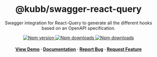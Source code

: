 <div align="center">

  <!-- <img src="assets/logo.png" alt="logo" width="200" height="auto" /> -->
  <h1>@kubb/swagger-react-query</h1>
  
  <p>
   Swagger integration for React-Query to generate all the different hooks based on an OpenAPI specification.
  </p>

<!-- Badges -->
<p>
  <a href="https://www.npmjs.com/package/@kubb/swagger-react-query">
    <img alt="Npm version" src="https://img.shields.io/npm/v/@kubb/swagger-react-query?style=for-the-badge"/>
  </a>
  <a href="https://www.npmjs.com/package/@kubb/swagger-react-query">
    <img alt="Npm downloads" src="https://img.shields.io/bundlephobia/min/@kubb/swagger-react-query?style=for-the-badge"/>
  </a>
  <a href="https://www.npmjs.com/package/@kubb/swagger-react-query">
    <img alt="Npm downloads" src="https://img.shields.io/npm/dm/@kubb/swagger-react-query?style=for-the-badge"/>
  </a>
</p>
   
<h4>
    <a href="https://codesandbox.io/s/github/kubb-project/kubb/tree/main/examples/simple">View Demo</a>
  <span> · </span>
    <a href="https://kubb.dev/" target="_blank">Documentation</a>
  <span> · </span>
    <a href="https://github.com/kubb-project/kubb/issues/">Report Bug</a>
  <span> · </span>
    <a href="https://github.com/kubb-project/kubb/issues/">Request Feature</a>
  </h4>
</div>

<br />

<!-- About the Project 
## :star2: About the Project

<div align="center"> 
  <img src="assets/screenshot.jpg" alt="screenshot" />
</div>
-->
